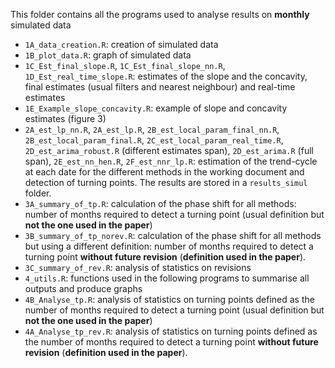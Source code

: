 This folder contains all the programs used to analyse results on **monthly** simulated data

- `1A_data_creation.R`: creation of simulated data
- `1B_plot_data.R`: graph of simulated data
- `1C_Est_final_slope.R`, `1C_Est_final_slope_nn.R`, `1D_Est_real_time_slope.R`: estimates of the slope and the concavity, final estimates (usual filters and nearest neighbour) and real-time estimates 
- `1E_Example_slope_concavity.R`: example of slope and concavity estimates (figure 3)
- `2A_est_lp_nn.R`, `2A_est_lp.R`, `2B_est_local_param_final_nn.R`, `2B_est_local_param_final.R`, `2C_est_local_param_real_time.R`, `2D_est_arima_robust.R` (different estimates span), `2D_est_arima.R` (full span), `2E_est_nn_hen.R`, `2F_est_nnr_lp.R`: estimation of the trend-cycle at each date for the different methods in the working document and detection of turning points. The results are stored in a `results_simul` folder. 
- `3A_summary_of_tp.R`: calculation of the phase shift for all methods: number of months required to detect a turning point (usual definition but **not the one used in the paper**)
- `3B_summary_of_tp_norev.R`: calculation of the phase shift for all methods but using a different definition: number of months required to detect a turning point **without future revision** (**definition used in the paper**).
- `3C_summary_of_rev.R`: analysis of statistics on revisions
- `4_utils.R`: functions used in the following programs to summarise all outputs and produce graphs 
- `4B_Analyse_tp.R`: analysis of statistics on turning points defined as the number of months required to detect a turning point (usual definition but **not the one used in the paper**)
- `4A_Analyse_tp_rev.R`: analysis of statistics on turning points defined as the number of months required to detect a turning point **without future revision** (**definition used in the paper**).
